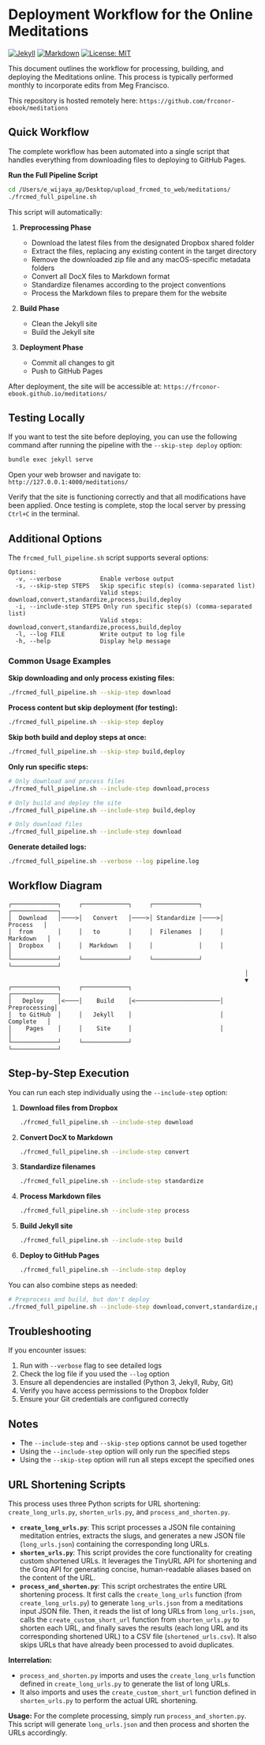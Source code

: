 # Deployment Workflow for the Online Meditations
[![Jekyll](https://img.shields.io/badge/built%20with-Jekyll-red.svg)](https://jekyllrb.com/)
[![Markdown](https://img.shields.io/badge/markdown-%23000000.svg?logo=markdown)](https://www.markdownguide.org/)
[![License: MIT](https://img.shields.io/badge/License-MIT-yellow.svg)](https://opensource.org/licenses/MIT)

This document outlines the workflow for processing, building, and deploying the Meditations online. This process is typically performed monthly to incorporate edits from Meg Francisco.

This repository is hosted remotely here: `https://github.com/frconor-ebook/meditations`




## Quick Workflow

The complete workflow has been automated into a single script that handles everything from downloading files to deploying to GitHub Pages.

**Run the Full Pipeline Script**

```bash
cd /Users/e_wijaya_ap/Desktop/upload_frcmed_to_web/meditations/
./frcmed_full_pipeline.sh
```

This script will automatically:

1. **Preprocessing Phase**
   - Download the latest files from the designated Dropbox shared folder
   - Extract the files, replacing any existing content in the target directory
   - Remove the downloaded zip file and any macOS-specific metadata folders
   - Convert all DocX files to Markdown format
   - Standardize filenames according to the project conventions
   - Process the Markdown files to prepare them for the website

2. **Build Phase**
   - Clean the Jekyll site
   - Build the Jekyll site

3. **Deployment Phase**
   - Commit all changes to git
   - Push to GitHub Pages

After deployment, the site will be accessible at: `https://frconor-ebook.github.io/meditations/`

## Testing Locally

If you want to test the site before deploying, you can use the following command after running the pipeline with the `--skip-step deploy` option:

```bash
bundle exec jekyll serve
```

Open your web browser and navigate to: `http://127.0.0.1:4000/meditations/`

Verify that the site is functioning correctly and that all modifications have been applied. Once testing is complete, stop the local server by pressing `Ctrl+C` in the terminal.

## Additional Options

The `frcmed_full_pipeline.sh` script supports several options:

```
Options:
  -v, --verbose           Enable verbose output
  -s, --skip-step STEPS   Skip specific step(s) (comma-separated list)
                          Valid steps: download,convert,standardize,process,build,deploy
  -i, --include-step STEPS Only run specific step(s) (comma-separated list)
                          Valid steps: download,convert,standardize,process,build,deploy
  -l, --log FILE          Write output to log file
  -h, --help              Display help message
```

### Common Usage Examples

**Skip downloading and only process existing files:**
```bash
./frcmed_full_pipeline.sh --skip-step download
```

**Process content but skip deployment (for testing):**
```bash
./frcmed_full_pipeline.sh --skip-step deploy
```

**Skip both build and deploy steps at once:**
```bash
./frcmed_full_pipeline.sh --skip-step build,deploy
```

**Only run specific steps:**
```bash
# Only download and process files
./frcmed_full_pipeline.sh --include-step download,process

# Only build and deploy the site
./frcmed_full_pipeline.sh --include-step build,deploy

# Only download files
./frcmed_full_pipeline.sh --include-step download
```

**Generate detailed logs:**
```bash
./frcmed_full_pipeline.sh --verbose --log pipeline.log
```

## Workflow Diagram

```
┌─────────────┐     ┌─────────────┐     ┌─────────────┐     ┌─────────────┐
│  Download   │────>│   Convert   │────>│ Standardize │────>│   Process   │
│  from       │     │   to        │     │  Filenames  │     │  Markdown   │
│  Dropbox    │     │  Markdown   │     │             │     │             │
└─────────────┘     └─────────────┘     └─────────────┘     └─────────────┘
                                                                   │
                                                                   ▼
┌─────────────┐     ┌─────────────┐                         ┌─────────────┐
│   Deploy    │<────│    Build    │<────────────────────────│ Preprocessing│
│  to GitHub  │     │   Jekyll    │                         │  Complete   │
│    Pages    │     │    Site     │                         │             │
└─────────────┘     └─────────────┘                         └─────────────┘
```

## Step-by-Step Execution

You can run each step individually using the `--include-step` option:

1. **Download files from Dropbox**
   ```bash
   ./frcmed_full_pipeline.sh --include-step download
   ```

2. **Convert DocX to Markdown**
   ```bash
   ./frcmed_full_pipeline.sh --include-step convert
   ```

3. **Standardize filenames**
   ```bash
   ./frcmed_full_pipeline.sh --include-step standardize
   ```

4. **Process Markdown files**
   ```bash
   ./frcmed_full_pipeline.sh --include-step process
   ```

5. **Build Jekyll site**
   ```bash
   ./frcmed_full_pipeline.sh --include-step build
   ```

6. **Deploy to GitHub Pages**
   ```bash
   ./frcmed_full_pipeline.sh --include-step deploy
   ```

You can also combine steps as needed:
```bash
# Preprocess and build, but don't deploy
./frcmed_full_pipeline.sh --include-step download,convert,standardize,process,build
```

## Troubleshooting

If you encounter issues:

1. Run with `--verbose` flag to see detailed logs
2. Check the log file if you used the `--log` option
3. Ensure all dependencies are installed (Python 3, Jekyll, Ruby, Git)
4. Verify you have access permissions to the Dropbox folder
5. Ensure your Git credentials are configured correctly

## Notes

- The `--include-step` and `--skip-step` options cannot be used together
- Using the `--include-step` option will only run the specified steps
- Using the `--skip-step` option will run all steps except the specified ones


## URL Shortening Scripts

This process uses three Python scripts for URL shortening: `create_long_urls.py`, `shorten_urls.py`, and `process_and_shorten.py`.

* **`create_long_urls.py`**: This script processes a JSON file containing meditation entries, extracts the slugs, and generates a new JSON file (`long_urls.json`) containing the corresponding long URLs.
* **`shorten_urls.py`**: This script provides the core functionality for creating custom shortened URLs. It leverages the TinyURL API for shortening and the Groq API for generating concise, human-readable aliases based on the content of the URL.
* **`process_and_shorten.py`**: This script orchestrates the entire URL shortening process. It first calls the `create_long_urls` function (from `create_long_urls.py`) to generate `long_urls.json` from a meditations input JSON file. Then, it reads the list of long URLs from `long_urls.json`, calls the `create_custom_short_url` function from `shorten_urls.py` to shorten each URL, and finally saves the results (each long URL and its corresponding shortened URL) to a CSV file (`shortened_urls.csv`). It also skips URLs that have already been processed to avoid duplicates.

**Interrelation:**
- `process_and_shorten.py` imports and uses the `create_long_urls` function defined in `create_long_urls.py` to generate the list of long URLs.
- It also imports and uses the `create_custom_short_url` function defined in `shorten_urls.py` to perform the actual URL shortening.

**Usage:**
For the complete processing, simply run `process_and_shorten.py`. This script will generate `long_urls.json` and then process and shorten the URLs accordingly.


